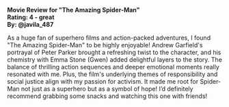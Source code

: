 **Movie Review for "The Amazing Spider-Man"**  
**Rating: 4 - great**  
**By: @javila_487**

As a huge fan of superhero films and action-packed adventures, I found "The Amazing Spider-Man" to be highly enjoyable! Andrew Garfield's portrayal of Peter Parker brought a refreshing twist to the character, and his chemistry with Emma Stone (Gwen) added delightful layers to the story. The balance of thrilling action sequences and deeper emotional moments really resonated with me. Plus, the film's underlying themes of responsibility and social justice align with my passion for activism. It made me root for Spider-Man not just as a superhero but as a symbol of hope! I’d definitely recommend grabbing some snacks and watching this one with friends!